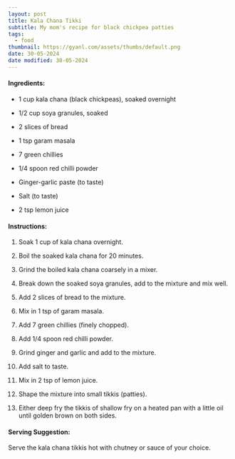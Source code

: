 ```yaml
---
layout: post
title: Kala Chana Tikki
subtitle: My mom's recipe for black chickpea patties
tags:
  - food
thumbnail: https://gyanl.com/assets/thumbs/default.png
date: 30-05-2024
date modified: 30-05-2024
---
```

#### Ingredients:

- 1 cup kala chana (black chickpeas), soaked overnight

- 1/2 cup soya granules, soaked

- 2 slices of bread

- 1 tsp garam masala

- 7 green chillies

- 1/4 spoon red chilli powder

- Ginger-garlic paste (to taste)

- Salt (to taste)

- 2 tsp lemon juice

#### Instructions:

1. Soak 1 cup of kala chana overnight.

2. Boil the soaked kala chana for 20 minutes.

3. Grind the boiled kala chana coarsely in a mixer.

4. Break down the soaked soya granules, add to the mixture and mix well.

5. Add 2 slices of bread to the mixture.

6. Mix in 1 tsp of garam masala.

7. Add 7 green chillies (finely chopped).

8. Add 1/4 spoon red chilli powder.

9. Grind ginger and garlic and add to the mixture.

10. Add salt to taste.

11. Mix in 2 tsp of lemon juice.

12. Shape the mixture into small tikkis (patties).

13. Either deep fry the tikkis of shallow fry on a heated pan with a little oil until golden brown on both sides.

#### Serving Suggestion:

Serve the kala chana tikkis hot with chutney or sauce of your choice.
